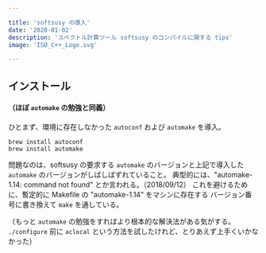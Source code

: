 ```yaml
---

title: 'softsusy の導入'
date: '2020-01-02'
description: 'スペクトル計算ツール softsusy のコンパイルに関する tips'
image: 'ISO_C++_Logo.svg'

---
```


## インストール

#### （ほぼ `automake` の勉強と同義） ####

ひとまず、環境に存在しなかった `autoconf` および `automake` を導入。

``` shell
brew install autoconf
brew install automake
```

問題なのは、softsusy の要求する `automake` のバージョンと上記で導入した
`automake` のバージョンがしばしばずれていること。
典型的には、"automake-1.14: command not found" とか言われる。（2018/09/12）
これを避けるために、暫定的に Makefile の "automake-1.14" をマシンに存在する
バージョン番号に書き換えて `make` を通している。

（もっと `automake` の勉強をすればより根本的な解決法がある気がする。
`./configure` 前に `aclocal` という方法を試したけれど、とりあえず上手くいかなかった）
